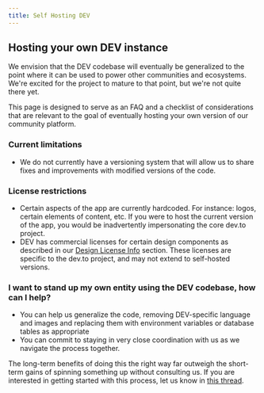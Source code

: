 ```yaml
---
title: Self Hosting DEV
---
```


## Hosting your own DEV instance

We envision that the DEV codebase will eventually be generalized to the point
where it can be used to power other communities and ecosystems. We're excited
for the project to mature to that point, but we're not quite there yet.

This page is designed to serve as an FAQ and a checklist of considerations that
are relevant to the goal of eventually hosting your own version of our community
platform.

### Current limitations

- We do not currently have a versioning system that will allow us to share fixes
  and improvements with modified versions of the code.

### License restrictions

- Certain aspects of the app are currently hardcoded. For instance: logos,
  certain elements of content, etc. If you were to host the current version of
  the app, you would be inadvertently impersonating the core dev.to project.
- DEV has commercial licenses for certain design components as described in our
  [Design License Info](https://docs.dev.to/design/branding/#design-license-info)
  section. These licenses are specific to the dev.to project, and may not extend
  to self-hosted versions.

### I want to stand up my own entity using the DEV codebase, how can I help?

- You can help us generalize the code, removing DEV-specific language and images
  and replacing them with environment variables or database tables as
  appropriate
- You can commit to staying in very close coordination with us as we navigate
  the process together.

The long-term benefits of doing this the right way far outweigh the short-term
gains of spinning something up without consulting us. If you are interested in
getting started with this process, let us know in
[this thread](https://dev.to/ben/so-you-want-to-stand-up-your-own-instance-of-dev-help-thread-1elo).
